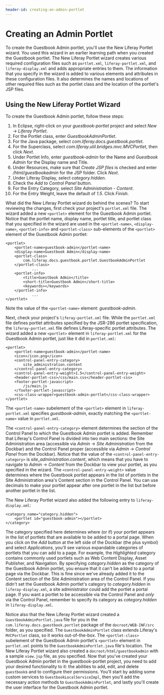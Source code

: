 ```yaml
---
header-id: creating-an-admin-portlet
---
```


# Creating an Admin Portlet

To create the Guestbook Admin portlet, you'll use the New Liferay Portlet
wizard. You used this wizard in an earlier learning path when you created the
Guestbook portlet. The New Liferay Portlet wizard creates various required
configuration files such as `portlet.xml`, `liferay-portlet.xml`, and
`liferay-display.xml` and adds appropriate entries to them. The information that
you specify in the wizard is added to various elements and attributes in these
configuration files. It also determines the names and locations of other
required files such as the portlet class and the location of the portlet's JSP
files.

## Using the New Liferay Portlet Wizard

To create the Guestbook Admin portlet, follow these steps:

1. In Eclipse, right-click on your *guestbook-portlet* project and select *New*
   &rarr; *Liferay Portlet*.
2. For the Portlet class, enter *GuestbookAdminPortlet*.
3. For the Java package, select *com.liferay.docs.guestbook.portlet*.
4. For the Superclass, select *com.liferay.util.bridges.mvc.MVCPortlet*, then
   click *Next*.
5. Under Portlet Info, enter *guestbook-admin* for the Name and *Guestbook
   Admin* for the Display name and Title.
6. Under Resources, make sure that *Create JSP files* is checked and enter
   */html/guestbookadmin* for the JSP folder. Click *Next*.
7. Under Liferay Display, select *category.hidden*.
8. Check the *Add to Control Panel* button.
9. For the Entry Category, select *Site Administration - Content*.
10. For the Entry Weight, leave the default of *1.5*. Click *Finish*.

What did the New Liferay Portlet wizard do behind the scenes? To start
reviewing the changes, first check your project's `portlet.xml` file. The wizard
added a new `<portlet>` element for the Guestbook Admin portlet. Notice that the
portlet name, display name, portlet title, and portlet class that you specified
in the wizard are used in the `<portlet-name>`, `<display-name>`,
`<portlet-info>` and `<portlet-class>` sub-elements of the `<portlet>` element
of the Guestbook Admin portlet:

	<portlet>
		<portlet-name>guestbook-admin</portlet-name>
		<display-name>Guestbook Admin</display-name>
		<portlet-class>
			com.liferay.docs.guestbook.portlet.GuestbookAdminPortlet
		</portlet-class>
                ...
		<portlet-info>
			<title>Guestbook Admin</title>
			<short-title>Guestbook Admin</short-title>
			<keywords></keywords>
		</portlet-info>
                ...
	</portlet>

Note the value of the `<portlet-name>` element: *guestbook-admin*.

Next, check your project's `liferay-portlet.xml` file. While the `portlet.xml`
file defines portlet attributes specified by the JSR-286 portlet specification,
the `liferay-portlet.xml` file defines Liferay-specific portlet attributes. The
wizard added a new `<portlet>` element in `liferay-portlet.xml` for the
Guestbook Admin portlet, just like it did in `portlet.xml`:

	<portlet>
		<portlet-name>guestbook-admin</portlet-name>
		<icon>/icon.png</icon>
		<control-panel-entry-category>
			site_administration.content
		</control-panel-entry-category>
		<control-panel-entry-weight>1.5</control-panel-entry-weight>
		<header-portlet-css>/css/main.css</header-portlet-css>
		<footer-portlet-javascript>
			/js/main.js
		</footer-portlet-javascript>
		<css-class-wrapper>guestbook-admin-portlet</css-class-wrapper>
	</portlet>

The `<portlet-name>` subelement of the `<portlet>` element in
`liferay-portlet.xml` specifies *guestbook-admin*, exactly matching the
`<portlet-name>` value in `portlet.xml`.

The `<control-panel-entry-category>` element determines the section of the
Control Panel to which the Guestbook Admin portlet is added. Remember that
Liferay's Control Panel is divided into two main sections: the Site
Administration area (accessible via *Admin* &rarr; *Site Administration* from
the Dockbar) and the Control Panel proper (accessible via *Admin* &rarr;
*Control Panel* from the Dockbar). Notice that the value of the
`<control-panel-entry-category>` is *site_administration.content*, which means
that you have to navigate to *Admin* &rarr; *Content* from the Dockbar to view
your portlet, as you specified in the wizard. The `<control-panel-entry-weight>`
value determines where the Guestbook portlet appears in the list of portlets in
the Site Administration area's Content section in the Control Panel. You
can use decimals to make your portlet appear after one portlet in the list but
before another portlet in the list.

The New Liferay Portlet wizard also added the following entry to
`liferay-display.xml`:

    <category name="category.hidden">
        <portlet id="guestbook-admin"></portlet>
    </category>

The category specified here determines where (or if) your portlet appears in the
list of portlets that are available to be added to a portal page. When you click
on the *Add* button at the left side of the Dockbar (the plus symbol) and select
*Applications*, you'll see various expandable categories of portlets that you
can add to a page. For example, the *Highlighted* category contains commonly
used portlets such as Web Content Display, Asset Publisher, and Navigation. By
specifying *category.hidden* as the category of the Guestbook Admin portlet, you
ensure that it can't be added to a portal page via the Dockbar. This is fine
since we've already added it to the Content section of the Site Administration
area of the Control Panel. If you didn't set the Guestbook Admin portlet's
category to *category.hidden* in `liferay-display.xml`, a site administrator
could add the portlet a portal page. If you want a portlet to be accessible via
the Control Panel and *only* via the Control Panel, remember to specify its
category as *category.hidden* in `liferay-display.xml`.

Notice also that the New Liferay Portlet wizard created a
`GuestbookAdminPortlet.java` file for you in the
`com.liferay.docs.guestbook.portlet` package of the `docroot/WEB-INF/src`
folder, as you specified. The `GuestbookAdminPortlet` class extends Liferay's
`MVCPortlet` class, so it works out-of-the-box. The `<portlet-class>` subelement
of the Guestbook Admin portlet's `<portlet>` element in `portlet.xml` points to
the `GuestbookAdminPortlet.java` file's location. The New Liferay Portlet wizard
also created a `docroot/html/guestbookadmin` with a sample `view.jsp` file, as
you specified. Now that you've created your Guestbook Admin portlet in the
guestbook-portlet project, you need to add your desired functionality to it: the
abilities to add, edit, and delete `guestbook`s and to configure their
permissions. You'll start by adding some custom services to
`GuestbookLocalServiceImpl`, then you'll add the necessary action methods to
`GuestbookAdminPortlet`, and lastly you'll create the user interface for the
Guestbook Admin portlet.


